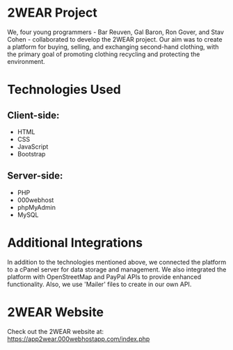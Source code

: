 # 2WEAR Project
We, four young programmers - Bar Reuven, Gal Baron, Ron Gover, and Stav Cohen - collaborated to develop the 2WEAR project. Our aim was to create a platform for buying, selling, and exchanging second-hand clothing, with the primary goal of promoting clothing recycling and protecting the environment.

# Technologies Used
## Client-side:
* HTML
* CSS
* JavaScript
* Bootstrap

## Server-side:
* PHP
* 000webhost
* phpMyAdmin
* MySQL

  
# Additional Integrations
In addition to the technologies mentioned above, we connected the platform to a cPanel server for data storage and management. We also integrated the platform with OpenStreetMap and PayPal APIs to provide enhanced functionality. Also, we use 'Mailer' files to create in our own API.

# 2WEAR Website
Check out the 2WEAR website at: https://app2wear.000webhostapp.com/index.php
